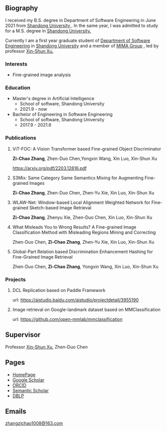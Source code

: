 ## Biography

I received my B.S. degree in Department of Software Engineering in June 2021 from [Shandong University ](http://www.sdu.edu.cn/). In the same year, I was admitted to study for a M.S. degree in [Shandong University.](http://www.sdu.edu.cn/)

Currently I am a first year graduate student of [Department of Software Engineering](http://www.sc.sdu.edu.cn/) in [Shandong University](http://www.sdu.edu.cn/) and a member of [MIMA Group](http://mima.sdu.edu.cn/) , led by professor [Xin-Shun Xu.](http://mima.sdu.edu.cn/Members/xinshunxu)

### Interests

- Fine-grained image analysis

### Education

- Master's degree in Artificial Intelligence
  - School of software, Shandong University
  - 2021.9 - now
- Bachelor of Engineering in Software Engineering
  - School of software, Shandong University
  - 2017.9 - 2021.6


### Publications

1. ViT-FOC: A Vision Transformer based Fine-grained Object Discriminator

   **Zi-Chao Zhang**, Zhen-Duo Chen,Yongxin Wang, Xin Luo, Xin-Shun Xu

   https://arxiv.org/pdf/2203.12816.pdf

2. S3Mix: Same Category Same Semantics Mixing for Augmenting Fine-grained Images

   **Zi-Chao Zhang**, Zhen-Duo Chen, Zhen-Yu Xie,  Xin Luo, Xin-Shun Xu

3. WLAW-Net: Window-based Local Alignment Weighted Network for Fine-grained Sketch-based Image Retrieval

   **Zi-Chao Zhang**, Zhenyu Xie, Zhen-Duo Chen, Xin Luo, Xin-Shun Xu

4. What Misleads You to Wrong Results? A Fine-grained Image Classification Method with Misleading Regions Mining and Correcting

   Zhen-Duo Chen, **Zi-Chao Zhang**, Zhen-Yu Xie, Xin Luo, Xin-Shun Xu

5. Global-Part Relation based Discrimination Enhancement Hashing for Fine-Grained Image Retrieval

   Zhen-Duo Chen, **Zi-Chao Zhang**, Yongxin Wang, Xin Luo, Xin-Shun Xu

### Projects

1. DCL Replication based on Paddle Framework

   url: https://aistudio.baidu.com/aistudio/projectdetail/3955190

2. Image retrieval on Google-landmark dataset based on MMClassification

   url: https://github.com/open-mmlab/mmclassification

## Supervisor

Professor [Xin-Shun Xu](https://www.sc.sdu.edu.cn/info/1044/2253.htm), Zhen-Duo Chen


## Pages

- [HomePage](https://zzc98.github.io)
- [Google Scholar](https://scholar.google.no/citations?user=Tc-PRBQAAAAJ)
- [ORCID](https://orcid.org/0000-0003-1365-4401)
- [Semantic Scholar](https://www.semanticscholar.org/author/2128158898)
- [DBLP](https://dblp.org/pid/276/0696-2)

## Emails

zhangzichao1008@163.com
